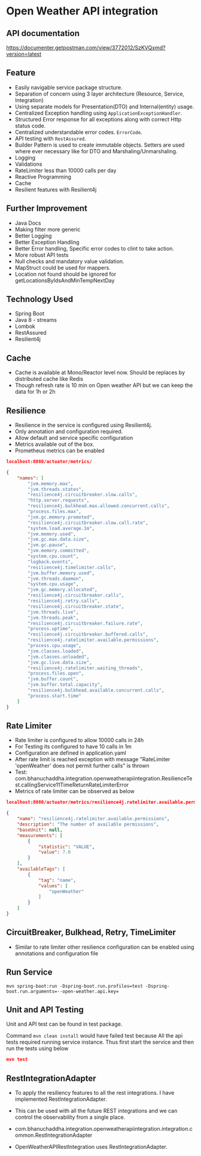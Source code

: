 # Open Weather API integration

## API documentation
https://documenter.getpostman.com/view/3772012/SzKVQxmd?version=latest

## Feature
* Easily navigable service package structure.
* Separation of concern using 3 layer architecture (Resource, Service, Integration)
* Using separate models for Presentation(DTO) and Internal(entity) usage.
* Centralized Exception handling using `ApplicationExceptionHandler`.
* Structured Error response for all exceptions along with correct Http status code.
* Centralized understandable error codes. `ErrorCode`.
* API testing with `RestAssured`.
* Builder Pattern is used to create immutable objects. Setters are used where ever necessary like for DTO and Marshaling/Unmarshaling.
* Logging
* Validations
* RateLimiter less than 10000 calls per day
* Reactive Programming
* Cache
* Resilient features with Resilient4j


## Further Improvement
* Java Docs
* Making filter more generic
* Better Logging
* Better Exception Handling
* Better Error handling, Specific error codes to clint to take action.
* More robust API tests
* Null checks and mandatory value validation.
* MapStruct could be used for mappers.
* Location not found should be ignored for getLocationsByIdsAndMinTempNextDay


## Technology Used
* Spring Boot
* Java 8 - streams
* Lombok
* RestAssured 
* Resilient4j

## Cache
* Cache is available at Mono/Reactor level now. Should be replaces by distributed cache like Redis
* Though refresh rate is 10 min on Open weather API but we can keep the data for 1h or 2h


## Resilience
* Resilience in the service is configured using Resilient4j.
* Only annotation and configuration required.
* Allow default and service specific configuration
* Metrics available out of the box.
* Prometheus metrics can be enabled

```json
localhost:8080/actuator/metrics/

{
    "names": [
        "jvm.memory.max",
        "jvm.threads.states",
        "resilience4j.circuitbreaker.slow.calls",
        "http.server.requests",
        "resilience4j.bulkhead.max.allowed.concurrent.calls",
        "process.files.max",
        "jvm.gc.memory.promoted",
        "resilience4j.circuitbreaker.slow.call.rate",
        "system.load.average.1m",
        "jvm.memory.used",
        "jvm.gc.max.data.size",
        "jvm.gc.pause",
        "jvm.memory.committed",
        "system.cpu.count",
        "logback.events",
        "resilience4j.timelimiter.calls",
        "jvm.buffer.memory.used",
        "jvm.threads.daemon",
        "system.cpu.usage",
        "jvm.gc.memory.allocated",
        "resilience4j.circuitbreaker.calls",
        "resilience4j.retry.calls",
        "resilience4j.circuitbreaker.state",
        "jvm.threads.live",
        "jvm.threads.peak",
        "resilience4j.circuitbreaker.failure.rate",
        "process.uptime",
        "resilience4j.circuitbreaker.buffered.calls",
        "resilience4j.ratelimiter.available.permissions",
        "process.cpu.usage",
        "jvm.classes.loaded",
        "jvm.classes.unloaded",
        "jvm.gc.live.data.size",
        "resilience4j.ratelimiter.waiting_threads",
        "process.files.open",
        "jvm.buffer.count",
        "jvm.buffer.total.capacity",
        "resilience4j.bulkhead.available.concurrent.calls",
        "process.start.time"
    ]
}
```


## Rate Limiter
* Rate limiter is configured to allow 10000 calls in 24h
* For Testing its configured to have 10 calls in 1m
* Configuration are defined in application.yaml
* After rate limit is reached exception with message "RateLimiter 'openWeather' does not permit further calls" is thrown
* Test: com.bhanuchaddha.integration.openweatherapiintegration.ResilienceTest.callingService11TimeReturnRateLimiterError
* Metrics of rate limiter can be observed as below
```json
localhost:8080/actuator/metrics/resilience4j.ratelimiter.available.permissions

{
    "name": "resilience4j.ratelimiter.available.permissions",
    "description": "The number of available permissions",
    "baseUnit": null,
    "measurements": [
        {
            "statistic": "VALUE",
            "value": 7.0
        }
    ],
    "availableTags": [
        {
            "tag": "name",
            "values": [
                "openWeather"
            ]
        }
    ]
}

``` 
## CircuitBreaker, Bulkhead, Retry, TimeLimiter
* Similar to rate limiter other resilience configuration can be enabled using annotations and configuration file

## Run Service

```shell script
mvn spring-boot:run -Dspring-boot.run.profiles=test -Dspring-boot.run.arguments=--open-weather.api.key=
```

## Unit and API Testing
Unit and API test can be found in test package.

Command `mvn clean install` would have failed test because All the api tests required running service instance. Thus first start the service and then run the tests using below
```json
mvn test
```

## RestIntegrationAdapter
* To apply the resiliency features to all the rest integrations. I have implemented RestIntegrationAdapter.

* This can be used with all the future REST integrations and we can control the observability from a single place.

* com.bhanuchaddha.integration.openweatherapiintegration.integration.common.RestIntegrationAdapter

* OpenWeatherAPIRestIntegration uses RestIntegrationAdapter.

